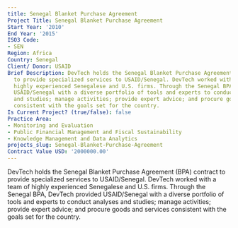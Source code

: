 ```yaml
---
title: Senegal Blanket Purchase Agreement
Project Title: Senegal Blanket Purchase Agreement
Start Year: '2010'
End Year: '2015'
ISO3 Code:
- SEN
Region: Africa
Country: Senegal
Client/ Donor: USAID
Brief Description: DevTech holds the Senegal Blanket Purchase Agreement (BPA) contract
  to provide specialized services to USAID/Senegal. DevTech worked with a team of
  highly experienced Senegalese and U.S. firms. Through the Senegal BPA, DevTech provided
  USAID/Senegal with a diverse portfolio of tools and experts to conduct analyses
  and studies; manage activities; provide expert advice; and procure goods and services
  consistent with the goals set for the country.
Is Current Project? (true/false): false
Practice Area:
- Monitoring and Evaluation
- Public Financial Management and Fiscal Sustainability
- Knowledge Management and Data Analytics
projects_slug: Senegal-Blanket-Purchase-Agreement
Contract Value USD: '2000000.00'
---
```


DevTech holds the Senegal Blanket Purchase Agreement (BPA) contract to provide specialized services to USAID/Senegal. DevTech worked with a team of highly experienced Senegalese and U.S. firms. Through the Senegal BPA, DevTech provided USAID/Senegal with a diverse portfolio of tools and experts to conduct analyses and studies; manage activities; provide expert advice; and procure goods and services consistent with the goals set for the country.